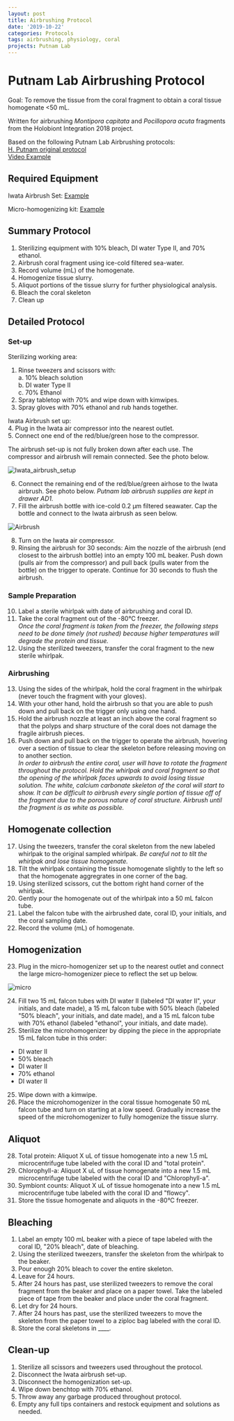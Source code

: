 ```yaml
---
layout: post
title: Airbrushing Protocol
date: '2019-10-22'
categories: Protocols
tags: airbrushing, physiology, coral
projects: Putnam Lab
---
```


# Putnam Lab Airbrushing Protocol

Goal: To remove the tissue from the coral fragment to obtain a coral tissue homogenate <50 mL.  

Written for airbrushing *Montipora capitata* and *Pocillopora acuta* fragments from the Holobiont Integration 2018 project.

Based on the following Putnam Lab Airbrushing protocols:  
[H. Putnam original protocol](https://hputnam.github.io/Putnam_Lab_Notebook/Coral_Tissue_Removal_protocol/)  
[Video Example](https://www.youtube.com/watch?v=tHlVRHVMQeQ)

## Required Equipment

Iwata Airbrush Set: [Example](https://www.amazon.com/Eclipse-Airbrush-Master-Compressor-Cleaning/dp/B001BO4X8Y/ref=sr_1_1_sspa?keywords=iwata+airbrush&qid=1571759464&sr=8-1-spons&psc=1&spLa=ZW5jcnlwdGVkUXVhbGlmaWVyPUExUzVDOVBHRkgySFlJJmVuY3J5cHRlZElkPUEwMjk5MDAwMTU1TDcxQ0M2TExNQSZlbmNyeXB0ZWRBZElkPUEwNDIwNDIwMTlRVUxHV0dRQzBGSiZ3aWRnZXROYW1lPXNwX2F0ZiZhY3Rpb249Y2xpY2tSZWRpcmVjdCZkb05vdExvZ0NsaWNrPXRydWU=)  

Micro-homogenizing kit: [Example]()

## Summary Protocol  
1. Sterilizing equipment with 10% bleach, DI water Type II, and 70% ethanol.  
2. Airbrush coral fragment using ice-cold filtered sea-water.  
3. Record volume (mL) of the homogenate.  
4. Homogenize tissue slurry.  
5. Aliquot portions of the tissue slurry for further physiological analysis.  
6. Bleach the coral skeleton  
7. Clean up

## Detailed Protocol
### Set-up

Sterilizing working area:  
1. Rinse tweezers and scissors with:  
  a. 10% bleach solution  
  b. DI water Type II  
  c. 70% Ethanol
2. Spray tabletop with 70% and wipe down with kimwipes.  
3. Spray gloves with 70% ethanol and rub hands together.

Iwata Airbrush set up:  
4. Plug in the Iwata air compressor into the nearest outlet.  
5. Connect one end of the red/blue/green hose to the compressor.

The airbrush set-up is not fully broken down after each use. The compressor and airbrush will remain connected. See the photo below.  

![Iwata_airbrush_setup](https://github.com/emmastrand/EmmaStrand_Notebook/blob/master/images/Iwata_Airbrush_setup.JPG?raw=true)

6. Connect the remaining end of the red/blue/green airhose to the Iwata airbrush. See photo below. *Putnam lab airbrush supplies are kept in drawer AD1.*   
7. Fill the airbrush bottle with ice-cold 0.2 μm filtered seawater. Cap the bottle and connect to the Iwata airbrush as seen below.

![Airbrush](https://github.com/emmastrand/EmmaStrand_Notebook/blob/master/images/Iwata_airbrush2.JPG?raw=true)

8. Turn on the Iwata air compressor.  
9. Rinsing the airbrush for 30 seconds: Aim the nozzle of the airbrush (end closest to the airbrush bottle) into an empty 100 mL beaker. Push down (pulls air from the compressor) and pull back (pulls water from the bottle) on the trigger to operate. Continue for 30 seconds to flush the airbrush.  

### Sample Preparation  
10. Label a sterile whirlpak with date of airbrushing and coral ID.  
11. Take the coral fragment out of the -80&deg;C freezer.  
*Once the coral fragment is taken from the freezer, the following steps need to be done timely (not rushed) because higher temperatures will degrade the protein and tissue.*
12. Using the sterilized tweezers, transfer the coral fragment to the new sterile whirlpak.  

### Airbrushing
13. Using the sides of the whirlpak, hold the coral fragment in the whirlpak (never touch the fragment with your gloves).  
14. With your other hand, hold the airbrush so that you are able to push down and pull back on the trigger only using one hand.  
15. Hold the airbrush nozzle at least an inch above the coral fragment so that the polyps and sharp structure of the coral does not damage the fragile airbrush pieces.
16. Push down and pull back on the trigger to operate the airbrush, hovering over a section of tissue to clear the skeleton before releasing moving on to another section.  
*In order to airbrush the entire coral, user will have to rotate the fragment throughout the protocol. Hold the whirlpak and coral fragment so that the opening of the whirlpak faces upwards to avoid losing tissue solution. The white, calcium carbonate skeleton of the coral will start to show. It can be difficult to airbrush every single portion of tissue off of the fragment due to the porous nature of coral structure. Airbrush until the fragment is as white as possible.*

## Homogenate collection   
17. Using the tweezers, transfer the coral skeleton from the new labeled whirlpak to the original sampled whirlpak. *Be careful not to tilt the whirlpak and lose tissue homogenate.*
18. Tilt the whirlpak containing the tissue homogenate slightly to the left so that the homogenate aggregrates in one corner of the bag.  
19. Using sterilized scissors, cut the bottom right hand corner of the whirlpak.  
20. Gently pour the homogenate out of the whirlpak into a 50 mL falcon tube.  
21. Label the falcon tube with the airbrushed date, coral ID, your initials, and the coral sampling date.  
22. Record the volume (mL) of homogenate.

## Homogenization

23. Plug in the micro-homogenizer set up to the nearest outlet and connect the large micro-homogenizer piece to reflect the set up below.

![micro](https://github.com/emmastrand/EmmaStrand_Notebook/blob/master/images/microhomogenizer.JPG?raw=true)

24. Fill two 15 mL falcon tubes with DI water II (labeled "DI water II", your initials, and date made), a 15 mL falcon tube with 50% bleach (labeled "50% bleach", your initials, and date made), and a 15 mL falcon tube with 70% ethanol (labeled "ethanol", your initials, and date made).
24. Sterilize the microhomogenizer by dipping the piece in the appropriate 15 mL falcon tube in this order:  
  - DI water II  
  - 50% bleach  
  - DI water II  
  - 70% ethanol  
  - DI water II  
25. Wipe down with a kimwipe.  
26. Place the microhomogenizer in the coral tissue homogenate 50 mL falcon tube and turn on starting at a low speed. Gradually increase the speed of the microhomogenizer to fully homogenize the tissue slurry.  

## Aliquot  
28. Total protein: Aliquot X uL of tissue homogenate into a new 1.5 mL microcentrifuge tube labeled with the coral ID and "total protein".  
29. Chlorophyll-a: Aliquot X uL of tissue homogenate into a new 1.5 mL microcentrifuge tube labeled with the coral ID and "Chlorophyll-a".  
30. Symbiont counts: Aliquot X uL of tissue homogenate into a new 1.5 mL microcentrifuge tube labeled with the coral ID and "flowcy".
31. Store the tissue homogenate and aliquots in the -80&deg;C freezer.  

## Bleaching
1. Label an empty 100 mL beaker with a piece of tape labeled with the coral ID, "20% bleach", date of bleaching.  
2. Using the sterilized tweezers, transfer the skeleton from the whirlpak to the beaker.  
3. Pour enough 20% bleach to cover the entire skeleton.  
4. Leave for 24 hours.  
5. After 24 hours has past, use sterilized tweezers to remove the coral fragment from the beaker and place on a paper towel. Take the labeled piece of tape from the beaker and place under the coral fragment.     
6. Let dry for 24 hours.  
7. After 24 hours has past, use the sterilized tweezers to move the skeleton from the paper towel to a ziploc bag labeled with the coral ID.  
8. Store the coral skeletons in ____.

## Clean-up
1. Sterilize all scissors and tweezers used throughout the protocol.  
2. Disconnect the Iwata airbrush set-up.  
3. Disconnect the homogenization set-up.  
3. Wipe down benchtop with 70% ethanol.  
4. Throw away any garbage produced throughout protocol.  
5. Empty any full tips containers and restock equipment and solutions as needed.
